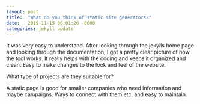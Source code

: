 ```yaml
---
layout: post
title:  "What do you think of static site generators?"
date:   2019-11-15 06:01:26 -0600
categories: jekyll update
---
```


It was very easy to understand. After looking through the jekylls home page and looking through the documentation, I got a pretty clear picture of how the tool works. It really helps with the coding and keeps it organized and clean. Easy to make changes to the look and feel of the website.

What type of projects are they suitable for?

A static page is good for smaller companies who need information and maybe campaigns. Ways to connect with them etc. and easy to maintain.
